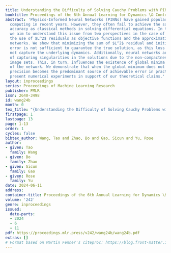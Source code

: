 ```yaml
---
title: Understanding the Difficulty of Solving Cauchy Problems with PINNs
booktitle: Proceedings of the 6th Annual Learning for Dynamics \& Control Conference
abstract: 'Physics-Informed Neural Networks (PINNs) have gained popularity in scientific
  computing in recent years. However, they often fail to achieve the same level of
  accuracy as classical methods in solving differential equations. In this paper,
  we aim to understand this issue from two perspectives in the case of Cauchy problems:
  the use of $L^2$ residuals as objective functions and the approximation gap of neural
  networks. We show that minimizing the sum of $L^2$ residual and initial condition
  error is not sufficient to guarantee the true solution, as this loss function does
  not capture the underlying dynamics. Additionally, neural networks are not capable
  of capturing singularities in the solutions due to the non-compactness of their
  image sets. This, in turn, influences the existence of global minima and the regularity
  of the network. We demonstrate that when the global minimum does not exist, machine
  precision becomes the predominant source of achievable error in practice. We also
  present numerical experiments in support of our theoretical claims.'
layout: inproceedings
series: Proceedings of Machine Learning Research
publisher: PMLR
issn: 2640-3498
id: wang24b
month: 0
tex_title: "{Understanding the Difficulty of Solving Cauchy Problems with PINNs}"
firstpage: 1
lastpage: 13
page: 1-13
order: 1
cycles: false
bibtex_author: Wang, Tao and Zhao, Bo and Gao, Sicun and Yu, Rose
author:
- given: Tao
  family: Wang
- given: Bo
  family: Zhao
- given: Sicun
  family: Gao
- given: Rose
  family: Yu
date: 2024-06-11
address:
container-title: Proceedings of the 6th Annual Learning for Dynamics \& Control Conference
volume: '242'
genre: inproceedings
issued:
  date-parts:
  - 2024
  - 6
  - 11
pdf: https://proceedings.mlr.press/v242/wang24b/wang24b.pdf
extras: []
# Format based on Martin Fenner's citeproc: https://blog.front-matter.io/posts/citeproc-yaml-for-bibliographies/
---
```

